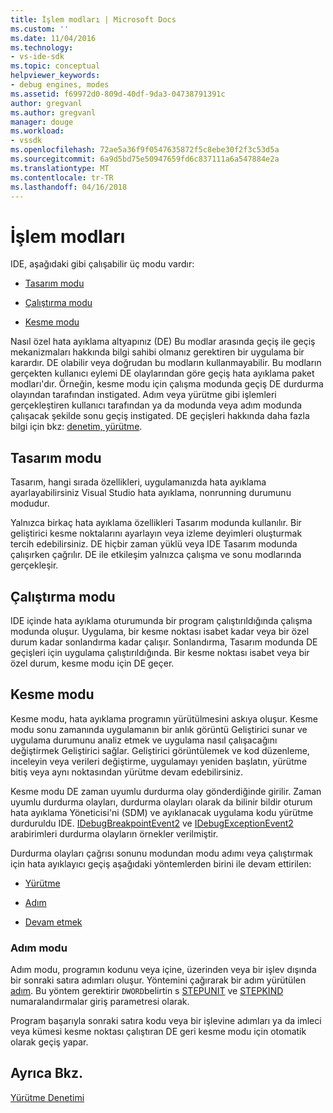 ```yaml
---
title: İşlem modları | Microsoft Docs
ms.custom: ''
ms.date: 11/04/2016
ms.technology:
- vs-ide-sdk
ms.topic: conceptual
helpviewer_keywords:
- debug engines, modes
ms.assetid: f69972d0-809d-40df-9da3-04738791391c
author: gregvanl
ms.author: gregvanl
manager: douge
ms.workload:
- vssdk
ms.openlocfilehash: 72ae5a36f9f0547635872f5c8ebe30f2f3c53d5a
ms.sourcegitcommit: 6a9d5bd75e50947659fd6c837111a6a547884e2a
ms.translationtype: MT
ms.contentlocale: tr-TR
ms.lasthandoff: 04/16/2018
---
```

# <a name="operational-modes"></a>İşlem modları
IDE, aşağıdaki gibi çalışabilir üç modu vardır:  
  
-   [Tasarım modu](#vsconoperationalmodesanchor1)  
  
-   [Çalıştırma modu](#vsconoperationalmodesanchor2)  
  
-   [Kesme modu](#vsconoperationalmodesanchor3)  
  
 Nasıl özel hata ayıklama altyapınız (DE) Bu modlar arasında geçiş ile geçiş mekanizmaları hakkında bilgi sahibi olmanız gerektiren bir uygulama bir karardır. DE olabilir veya doğrudan bu modların kullanmayabilir. Bu modların gerçekten kullanıcı eylemi DE olaylarından göre geçiş hata ayıklama paket modları'dır. Örneğin, kesme modu için çalışma modunda geçiş DE durdurma olayından tarafından instigated. Adım veya yürütme gibi işlemleri gerçekleştiren kullanıcı tarafından ya da modunda veya adım modunda çalışacak şekilde sonu geçiş instigated. DE geçişleri hakkında daha fazla bilgi için bkz: [denetim, yürütme](../../extensibility/debugger/control-of-execution.md).  
  
##  <a name="vsconoperationalmodesanchor1"></a> Tasarım modu  
 Tasarım, hangi sırada özellikleri, uygulamanızda hata ayıklama ayarlayabilirsiniz Visual Studio hata ayıklama, nonrunning durumunu modudur.  
  
 Yalnızca birkaç hata ayıklama özellikleri Tasarım modunda kullanılır. Bir geliştirici kesme noktalarını ayarlayın veya izleme deyimleri oluşturmak tercih edebilirsiniz. DE hiçbir zaman yüklü veya IDE Tasarım modunda çalışırken çağrılır. DE ile etkileşim yalnızca çalışma ve sonu modlarında gerçekleşir.  
  
##  <a name="vsconoperationalmodesanchor2"></a> Çalıştırma modu  
 IDE içinde hata ayıklama oturumunda bir program çalıştırıldığında çalışma modunda oluşur. Uygulama, bir kesme noktası isabet kadar veya bir özel durum kadar sonlandırma kadar çalışır. Sonlandırma, Tasarım modunda DE geçişleri için uygulama çalıştırıldığında. Bir kesme noktası isabet veya bir özel durum, kesme modu için DE geçer.  
  
##  <a name="vsconoperationalmodesanchor3"></a> Kesme modu  
 Kesme modu, hata ayıklama programın yürütülmesini askıya oluşur. Kesme modu sonu zamanında uygulamanın bir anlık görüntü Geliştirici sunar ve uygulama durumunu analiz etmek ve uygulama nasıl çalışacağını değiştirmek Geliştirici sağlar. Geliştirici görüntülemek ve kod düzenleme, inceleyin veya verileri değiştirme, uygulamayı yeniden başlatın, yürütme bitiş veya aynı noktasından yürütme devam edebilirsiniz.  
  
 Kesme modu DE zaman uyumlu durdurma olay gönderdiğinde girilir. Zaman uyumlu durdurma olayları, durdurma olayları olarak da bilinir bildir oturum hata ayıklama Yöneticisi'ni (SDM) ve ayıklanacak uygulama kodu yürütme durduruldu IDE. [IDebugBreakpointEvent2](../../extensibility/debugger/reference/idebugbreakpointevent2.md) ve [IDebugExceptionEvent2](../../extensibility/debugger/reference/idebugexceptionevent2.md) arabirimleri durdurma olayların örnekler verilmiştir.  
  
 Durdurma olayları çağrısı sonunu modundan modu adımı veya çalıştırmak için hata ayıklayıcı geçiş aşağıdaki yöntemlerden birini ile devam ettirilen:  
  
-   [Yürütme](../../extensibility/debugger/reference/idebugprocess3-execute.md)  
  
-   [Adım](../../extensibility/debugger/reference/idebugprocess3-step.md)  
  
-   [Devam etmek](../../extensibility/debugger/reference/idebugprocess3-continue.md)  
  
###  <a name="vsconoperationalmodesanchor4"></a> Adım modu  
 Adım modu, programın kodunu veya içine, üzerinden veya bir işlev dışında bir sonraki satıra adımları oluşur. Yöntemini çağırarak bir adım yürütülen [adım](../../extensibility/debugger/reference/idebugprocess3-step.md). Bu yöntem gerektirir `DWORD`belirtin s [STEPUNIT](../../extensibility/debugger/reference/stepunit.md) ve [STEPKIND](../../extensibility/debugger/reference/stepkind.md) numaralandırmalar giriş parametresi olarak.  
  
 Program başarıyla sonraki satıra kodu veya bir işlevine adımları ya da imleci veya kümesi kesme noktası çalıştıran DE geri kesme modu için otomatik olarak geçiş yapar.  
  
## <a name="see-also"></a>Ayrıca Bkz.  
 [Yürütme Denetimi](../../extensibility/debugger/control-of-execution.md)